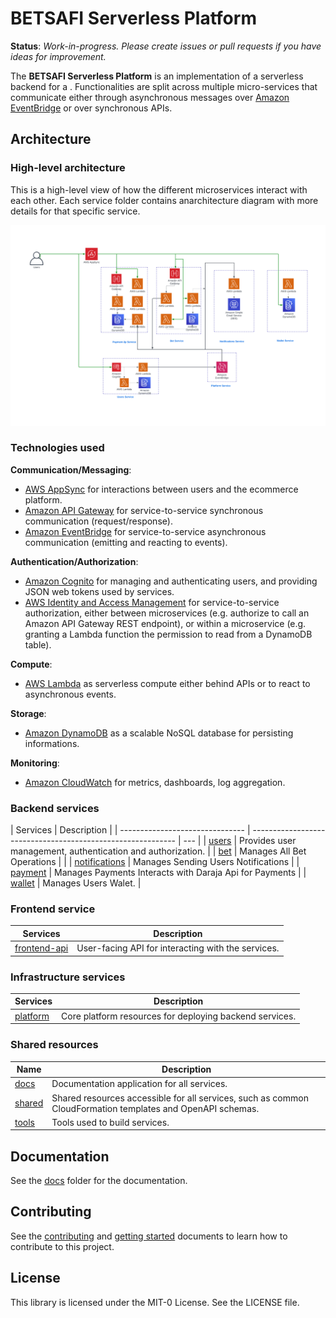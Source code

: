 # BETSAFI Serverless Platform

**Status**: _Work-in-progress. Please create issues or pull requests if you have ideas for improvement._

The **BETSAFI Serverless Platform** is an implementation of a serverless backend for a . Functionalities are split across multiple micro-services that communicate either through asynchronous messages over [Amazon EventBridge](https://aws.amazon.com/eventbridge/) or over synchronous APIs.

<!-- ## Getting started -->

<!-- To install the necessary tools and deploy this in your own AWS account, see the [getting started](docs/getting_started.md) guide in the documentation section. -->

## Architecture

### High-level architecture

This is a high-level view of how the different microservices interact with each other. Each service folder contains anarchitecture diagram with more details for that specific service.

<p align="center">
  <img src="docs/images/safibet.png" alt="High-level architecture diagram"/>
</p>

### Technologies used

**Communication/Messaging**:

- [AWS AppSync](https://aws.amazon.com/appsync/) for interactions between users and the ecommerce platform.
- [Amazon API Gateway](https://aws.amazon.com/api-gateway/) for service-to-service synchronous communication (request/response).
- [Amazon EventBridge](https://aws.amazon.com/eventbridge/) for service-to-service asynchronous communication (emitting and reacting to events).

**Authentication/Authorization**:

- [Amazon Cognito](https://aws.amazon.com/cognito/) for managing and authenticating users, and providing JSON web tokens used by services.
- [AWS Identity and Access Management](https://aws.amazon.com/iam/) for service-to-service authorization, either between microservices (e.g. authorize to call an Amazon API Gateway REST endpoint), or within a microservice (e.g. granting a Lambda function the permission to read from a DynamoDB table).

**Compute**:

- [AWS Lambda](https://aws.amazon.com/lambda/) as serverless compute either behind APIs or to react to asynchronous events.

**Storage**:

- [Amazon DynamoDB](https://aws.amazon.com/dynamodb/) as a scalable NoSQL database for persisting informations.

**Monitoring**:

- [Amazon CloudWatch](https://aws.amazon.com/cloudwatch/) for metrics, dashboards, log aggregation.

### Backend services

| Services                        | Description                                                 |
| ------------------------------- | ----------------------------------------------------------- | --- |
| [users](users/)                 | Provides user management, authentication and authorization. |
| [bet](bet/)                     | Manages All Bet Operations                                  |     |
| [notifications](notifications/) | Manages Sending Users Notifications                         |
| [payment](payment/)             | Manages Payments Interacts with Daraja Api for Payments     |
| [wallet](wallet/)               | Manages Users Walet.                                        |

### Frontend service

| Services                      | Description                                        |
| ----------------------------- | -------------------------------------------------- |
| [frontend-api](frontend-api/) | User-facing API for interacting with the services. |

### Infrastructure services

| Services              | Description                                             |
| --------------------- | ------------------------------------------------------- |
| [platform](platform/) | Core platform resources for deploying backend services. |

### Shared resources

| Name              | Description                                                                                                |
| ----------------- | ---------------------------------------------------------------------------------------------------------- |
| [docs](docs/)     | Documentation application for all services.                                                                |
| [shared](shared/) | Shared resources accessible for all services, such as common CloudFormation templates and OpenAPI schemas. |
| [tools](tools/)   | Tools used to build services.                                                                              |

## Documentation

See the [docs](docs/) folder for the documentation.

## Contributing

See the [contributing](CONTRIBUTING.md) and [getting started](docs/getting_started.md) documents to learn how to contribute to this project.

## License

This library is licensed under the MIT-0 License. See the LICENSE file.
